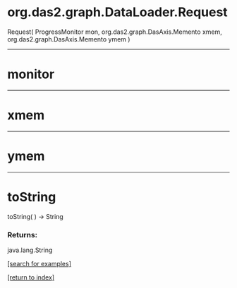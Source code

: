 # org.das2.graph.DataLoader.Request
Request( ProgressMonitor mon, org.das2.graph.DasAxis.Memento xmem, org.das2.graph.DasAxis.Memento ymem )


***
<a name="monitor"></a>
# monitor



***
<a name="xmem"></a>
# xmem



***
<a name="ymem"></a>
# ymem



***
<a name="toString"></a>
# toString
toString(  ) &rarr; String



### Returns:
java.lang.String


<a href="https://github.com/autoplot/dev/search?q=toString&unscoped_q=toString">[search for examples]</a>

<a href="https://github.com/autoplot/documentation/blob/master/javadoc/index-all.md">[return to index]</a>

